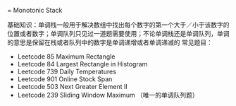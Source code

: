 = Monotonic Stack

基础知识：单调栈一般用于解决数组中找出每个数字的第一个大于／小于该数字的位置或者数字；单调队列只见过一道题需要使用；不论单调栈还是单调队列，单调的意思是保留在栈或者队列中的数字是单调递增或者单调递减的
常见题目：
- Leetcode 85 Maximum Rectangle
- Leetcode 84 Largest Rectangle in Histogram
- Leetcode 739 Daily Temperatures
- Leetcode 901 Online Stock Span
- Leetcode 503 Next Greater Element II
- Leetcode 239 Sliding Window Maximum （唯一的单调队列题）
